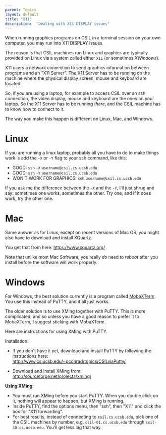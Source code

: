 ```yaml
---
parent: Topics
layout: default
title: "X11"
description:  "Dealing with X11 DISPLAY issues"
---
```


When running graphics programs on CSIL in a terminal session on your own computer, you may run into X11 DISPLAY issues.

The reason is that CSIL machines run Linux and graphics are typically provided on Linux via a system called either `X11` 
(or sometimes *XWindows*).

X11 users a network connection to send graphics information between programs and an "X11 Server".  The X11 Server has to be 
running on the machine where the physical display screen, mouse and keyboard are located.  

So, if you are using a laptop, for example to access CSIL over an ssh connection, the video display, mouse and keyboard
are the ones on your laptop. So the X11 Server has to be running *there*, and the CSIL machine has to know how to connect
to it.

The way you make this happen is different on Linux, Mac, and Windows.

# Linux

If you are running a linux laptop, probably all you have to do to make things work is add the `-X` or `-Y` flag to your ssh command,
like this:

-   GOOD: `ssh` `-X` `username@csil.cs.ucsb.edu`
-   GOOD: `ssh` `-Y` `username@csil.cs.ucsb.edu`
-   WON'T WORK FOR GRAPHICS: `ssh` `username@csil.cs.ucsb.edu`

If you ask me the difference between the `-X` and the `-Y`, I'll just shrug and say: sometimes one works, sometimes the other.  Try one,
and if it does work, try the other one.

# Mac

Same answer as for Linux, except on recent versions of Mac OS, you might also have to download and install XQuartz.

You get that from here: https://www.xquartz.org/

Note that unlike most Mac Software, you really *do* need to *reboot* after you install before the software will work properly.

# Windows

For Windows, the best solution currently is a program called [MobaXTerm](http://mobaxterm.mobatek.net/).  You use this instead of PuTTY, and it all just works.

The older solution is to use XMing together with PuTTY.  This is more complicated, and so unless you have a good reason to 
prefer it to MobaXTerm, I suggest sticking with MobaXTerm.

Here are instructions for using XMing with PuTTY.

Installation:

* If you don't have it yet, download and install PuTTY by following the instructions here:  <http://www.cs.ucsb.edu/~pconrad/topics/CSILviaPutty/>

* Download and Install XMing from: http://sourceforge.net/projects/xming/


<b>Using XMing:</b>

* You must run XMing before you start PuTTY. When you double click on it, nothing will appear to happen, but XMing is running.
* Inside PuTTY, find the options menu, then "ssh", then "X11" and click the box for "X11 forwarding".
* For best results, instead of connecting to `csil.cs.ucsb.edu`, pick one of the CSIL machines by number, 
   e.g. `csil-01.cs.ucsb.edu` through `csil-48.cs.ucsb.edu`.  You'll get less lag that way.


